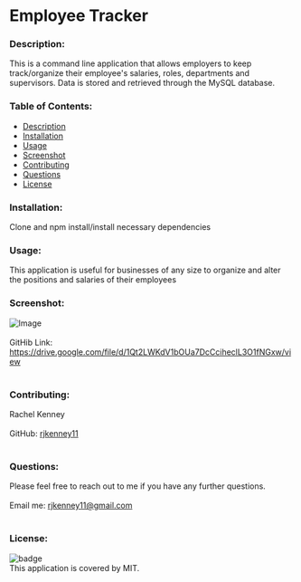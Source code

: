 # Employee Tracker
  
### Description: 
This is a command line application that allows employers to keep track/organize their employee's salaries, roles, departments and supervisors. Data is stored and retrieved through the MySQL database. 

### Table of Contents:
  - [Description](#description)
  - [Installation](#installation)
  - [Usage](#usage)
  - [Screenshot](#screenshot)
  - [Contributing](#contributing)
  - [Questions](#questions)
  - [License](#license)

### Installation:
Clone and npm install/install necessary dependencies

### Usage:
This application is useful for businesses of any size to organize and alter the positions and salaries of their employees

### Screenshot:
![Image](https://user-images.githubusercontent.com/74163812/115894365-2ec0d000-a427-11eb-80b8-f6ca790e6552.png)
<br />
<br />
GitHib Link:  https://drive.google.com/file/d/1Qt2LWKdV1bOUa7DcCciheclL3O1fNGxw/view <br /><br />

### Contributing:
Rachel Kenney<br />
<br />
GitHub: [rjkenney11](http://github.com/rjkenney11)<br /><br />

### Questions:
Please feel free to reach out to me if you have any further questions.<br />
<br />
Email me: rjkenney11@gmail.com<br />
<br />

### License:
![badge](https://img.shields.io/badge/license-MIT-blue)
<br />
This application is covered by MIT. 

